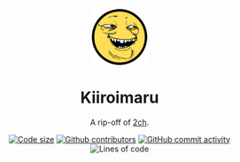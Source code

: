 <div align="center">
	<img src="images/logo.png" alt="meteor-plus" width="20%"/>
	<h1>Kiiroimaru</h1>
	<p>
		A rip-off of <a href="https://2ch.hk/">2ch</a>.
	</p>
	<a href="https://github.com/vigil33t-cmd/kiiroimaru"><img src="https://img.shields.io/github/languages/code-size/vigil33t-cmd/kiiroimaru" alt="Code size"/></a>
	<a href="https://github.com/vigil33t-cmd/kiiroimaru/graphs/contributors"><img src="https://img.shields.io/github/contributors/vigil33t-cmd/kiiroimaru" alt="Github contributors"/></a>
	<a href="https://github.com/vigil33t-cmd/kiiroimaru/graphs/code-frequency"><img src="https://img.shields.io/github/commit-activity/w/vigil33t-cmd/kiiroimaru" alt="GitHub commit activity"/></a>
	<img src="https://tokei.rs/b1/github/vigil33t-cmd/kiiroimaru" alt="Lines of code">
</div>
